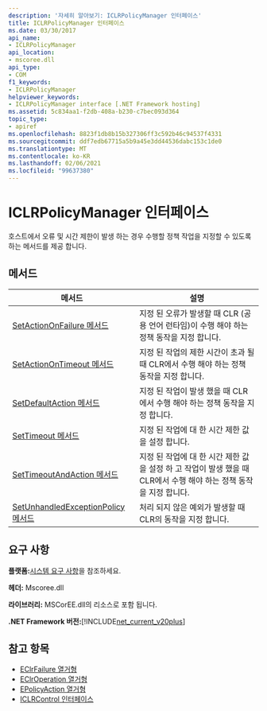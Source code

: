 ```yaml
---
description: '자세히 알아보기: ICLRPolicyManager 인터페이스'
title: ICLRPolicyManager 인터페이스
ms.date: 03/30/2017
api_name:
- ICLRPolicyManager
api_location:
- mscoree.dll
api_type:
- COM
f1_keywords:
- ICLRPolicyManager
helpviewer_keywords:
- ICLRPolicyManager interface [.NET Framework hosting]
ms.assetid: 5c834aa1-f2db-408a-b230-c7bec093d364
topic_type:
- apiref
ms.openlocfilehash: 8823f1db8b15b327306ff3c592b46c94537f4331
ms.sourcegitcommit: ddf7edb67715a5b9a45e3dd44536dabc153c1de0
ms.translationtype: MT
ms.contentlocale: ko-KR
ms.lasthandoff: 02/06/2021
ms.locfileid: "99637380"
---
```

# <a name="iclrpolicymanager-interface"></a>ICLRPolicyManager 인터페이스

호스트에서 오류 및 시간 제한이 발생 하는 경우 수행할 정책 작업을 지정할 수 있도록 하는 메서드를 제공 합니다.  
  
## <a name="methods"></a>메서드  
  
|메서드|설명|  
|------------|-----------------|  
|[SetActionOnFailure 메서드](iclrpolicymanager-setactiononfailure-method.md)|지정 된 오류가 발생할 때 CLR (공용 언어 런타임)이 수행 해야 하는 정책 동작을 지정 합니다.|  
|[SetActionOnTimeout 메서드](iclrpolicymanager-setactionontimeout-method.md)|지정 된 작업의 제한 시간이 초과 될 때 CLR에서 수행 해야 하는 정책 동작을 지정 합니다.|  
|[SetDefaultAction 메서드](iclrpolicymanager-setdefaultaction-method.md)|지정 된 작업이 발생 했을 때 CLR에서 수행 해야 하는 정책 동작을 지정 합니다.|  
|[SetTimeout 메서드](iclrpolicymanager-settimeout-method.md)|지정 된 작업에 대 한 시간 제한 값을 설정 합니다.|  
|[SetTimeoutAndAction 메서드](iclrpolicymanager-settimeoutandaction-method.md)|지정 된 작업에 대 한 시간 제한 값을 설정 하 고 작업이 발생 했을 때 CLR에서 수행 해야 하는 정책 동작을 지정 합니다.|  
|[SetUnhandledExceptionPolicy 메서드](iclrpolicymanager-setunhandledexceptionpolicy-method.md)|처리 되지 않은 예외가 발생할 때 CLR의 동작을 지정 합니다.|  
  
## <a name="requirements"></a>요구 사항  

 **플랫폼:**[시스템 요구 사항](../../get-started/system-requirements.md)을 참조하세요.  
  
 **헤더:** Mscoree.dll  
  
 **라이브러리:** MSCorEE.dll의 리소스로 포함 됩니다.  
  
 **.NET Framework 버전:**[!INCLUDE[net_current_v20plus](../../../../includes/net-current-v20plus-md.md)]  
  
## <a name="see-also"></a>참고 항목

- [EClrFailure 열거형](eclrfailure-enumeration.md)
- [EClrOperation 열거형](eclroperation-enumeration.md)
- [EPolicyAction 열거형](epolicyaction-enumeration.md)
- [ICLRControl 인터페이스](iclrcontrol-interface.md)
